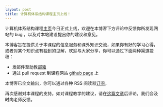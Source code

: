 ```yaml
---
layout: post
title: 计算机体系结构课程主页上线！
---
```


计算机体系结构课程[主页](../../index.html)今日正式上线，欢迎在本博客下方评论中反馈你所发现网站的 bug ，以及对本站建设提出你的建议和意见。

本博客旨在提供关于本课程的信息服务和课外知识交流，如果你有好的学习心得，或者对某个知识点有独到的见解，欢迎与大家分享，你可以通过下面两种渠道投稿：

* 发邮件至助教[邮箱](mailto:guohl@mail.ustc.edu.cn)
* 通过 pull request 到课程网站 [github page](https://github.com/hazirguo/ca2014_fall/) 上

本博客已全文输出，你可以通过各种 RSS 阅读器[订阅](../blog/atom.xml)。

再次感谢对本课程的支持，如对课程教学的建议，请在[这篇文章]()后评论，我们会及时向老师反馈。


